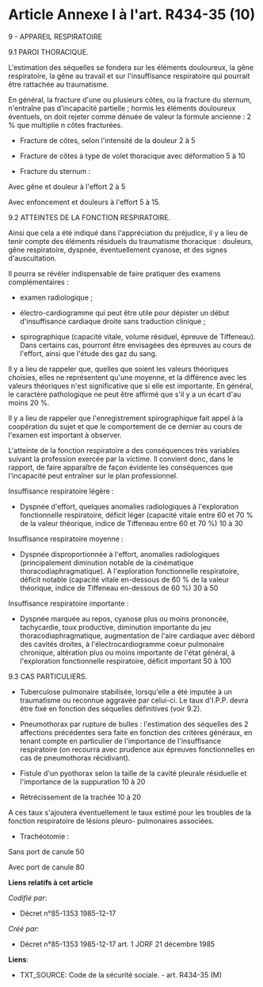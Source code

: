 # Article Annexe I à l'art. R434-35 (10)

9 - APPAREIL RESPIRATOIRE 

9.1 PAROI THORACIQUE. 

L'estimation des séquelles se fondera sur les éléments douloureux, la gêne respiratoire, la gêne au travail et sur
l'insuffisance respiratoire qui pourrait être rattachée au traumatisme.

En général, la fracture d'une ou plusieurs côtes, ou la fracture du sternum, n'entraîne pas d'incapacité partielle ; hormis
les éléments douloureux éventuels, on doit rejeter comme dénuée de valeur la formule ancienne : 2 % que multiplie n côtes
fracturées.

- Fracture de côtes, selon l'intensité de la douleur 2 à 5 

- Fracture de côtes à type de volet thoracique avec déformation 5 à 10 

- Fracture du sternum :

Avec gêne et douleur à l'effort 2 à 5 

Avec enfoncement et douleurs à l'effort 5 à 15.

9.2 ATTEINTES DE LA FONCTION RESPIRATOIRE. 

Ainsi que cela a été indiqué dans l'appréciation du préjudice, il y a lieu de tenir compte des éléments résiduels du
traumatisme thoracique : douleurs, gêne respiratoire, dyspnée, éventuellement cyanose, et des signes d'auscultation. 

Il pourra se révéler indispensable de faire pratiquer des examens complémentaires : 

- examen radiologique ; 

- électro-cardiogramme qui peut être utile pour dépister un début d'insuffisance cardiaque droite sans traduction clinique ; 

- spirographique (capacité vitale, volume résiduel, épreuve de Tiffeneau). Dans certains cas, pourront être envisagées des
épreuves au cours de l'effort, ainsi que l'étude des gaz du sang. 

Il y a lieu de rappeler que, quelles que soient les valeurs théoriques choisies, elles ne représentent qu'une moyenne, et la
différence avec les valeurs théoriques n'est significative que si elle est importante. En général, le caractère pathologique
ne peut être affirmé que s'il y a un écart d'au moins 20 %. 

Il y a lieu de rappeler que l'enregistrement spirographique fait appel à la coopération du sujet et que le comportement de ce
dernier au cours de l'examen est important à observer. 

L'atteinte de la fonction respiratoire a des conséquences très variables suivant la profession exercée par la victime. Il
convient donc, dans le rapport, de faire apparaître de façon évidente les conséquences que l'incapacité peut entraîner sur le
plan professionnel. 

Insuffisance respiratoire légère : 

- Dyspnée d'effort, quelques anomalies radiologiques à l'exploration fonctionnelle respiratoire, déficit léger (capacité
vitale entre 60 et 70 % de la valeur théorique, indice de Tiffeneau entre 60 et 70 %) 10 à 30 

Insuffisance respiratoire moyenne : 

- Dyspnée disproportionnée à l'effort, anomalies radiologiques (principalement diminution notable de la cinématique
thoracodiaphragmatique). A l'exploration fonctionnelle respiratoire, déficit notable (capacité vitale en-dessous de 60 % de
la valeur théorique, indice de Tiffeneau en-dessous de 60 %) 30 à 50 

Insuffisance respiratoire importante : 

- Dyspnée marquée au repos, cyanose plus ou moins prononcée, tachycardie, toux productive, diminution importante du jeu
thoracodiaphragmatique, augmentation de l'aire cardiaque avec débord des cavités droites, à l'électrocardiogramme coeur
pulmonaire chronique, altération plus ou moins importante de l'état général, à l'exploration fonctionnelle respiratoire,
déficit important 50 à 100 

9.3 CAS PARTICULIERS. 

- Tuberculose pulmonaire stabilisée, lorsqu'elle a été imputée à un traumatisme ou reconnue aggravée par celui-ci. Le taux
d'I.P.P. devra être fixé en fonction des séquelles définitives (voir 9.2). 

- Pneumothorax par rupture de bulles : l'estimation des séquelles des 2 affections précédentes sera faite en fonction des
critères généraux, en tenant compte en particulier de l'importance de l'insuffisance respiratoire (on recourra avec prudence
aux épreuves fonctionnelles en cas de pneumothorax récidivant). 

- Fistule d'un pyothorax selon la taille de la cavité pleurale résiduelle et l'importance de la suppuration 10 à 20 

- Rétrécissement de la trachée 10 à 20 

A ces taux s'ajoutera éventuellement le taux estimé pour les troubles de la fonction respiratoire de lésions pleuro-
pulmonaires associées. 

- Trachéotomie : 

Sans port de canule 50 

Avec port de canule 80

**Liens relatifs à cet article**

_Codifié par_:

  - Décret n°85-1353 1985-12-17

_Créé par_:

  - Décret n°85-1353 1985-12-17 art. 1 JORF 21 décembre 1985

**Liens**:

  - TXT_SOURCE: Code de la sécurité sociale. - art. R434-35 (M)
